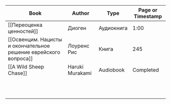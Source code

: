 
| Book                                                             | Author          | Type       | Page or Timestamp |
| ---------------------------------------------------------------- | --------------- | ---------- | ----------------- |
| [[Переоценка ценностей]]                                        | Диоген          | Аудиокнига | 1:00              |
| [[Освенцим. Нацисты и окончательное решение еврейского вопроса]] | Лоуренс Рис     | Книга      | 245               |
| [[A Wild Sheep Chase]]                                           | Haruki Murakami | Audiobook  | Completed         |
|                                                                  |                 |            |                   |
|                                                                  |                 |            |                   |
|                                                                  |                 |            |                   |
|                                                                  |                 |            |                   |
|                                                                  |                 |            |                   |
|                                                                  |                 |            |                   |
|                                                                  |                 |            |                   |
|                                                                  |                 |            |                   |
|                                                                  |                 |            |                   |
|                                                                  |                 |            |                   |
|                                                                  |                 |            |                   |

